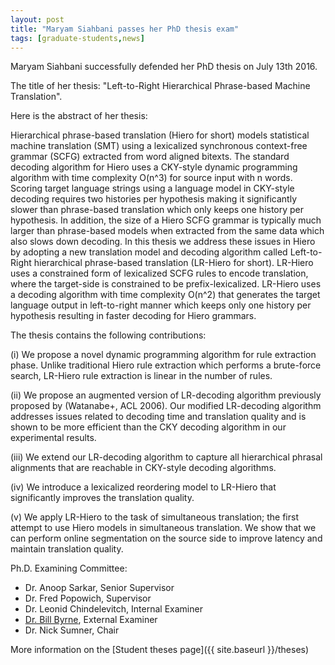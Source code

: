```yaml
---
layout: post
title: "Maryam Siahbani passes her PhD thesis exam"
tags: [graduate-students,news]
---
```


Maryam Siahbani successfully defended her PhD thesis on July 13th 2016. 

The title of her thesis: "Left-to-Right Hierarchical Phrase-based Machine Translation".

Here is the abstract of her thesis:

Hierarchical phrase-based translation (Hiero for short) models statistical machine translation (SMT) using a lexicalized synchronous context-free grammar (SCFG) extracted from word aligned bitexts. The standard decoding algorithm for Hiero uses a CKY-style dynamic programming algorithm with time complexity O(n^3) for source input with n words. Scoring target language strings using a language model in CKY-style decoding requires two histories per hypothesis making it significantly slower than phrase-based translation which only keeps one history per hypothesis. In addition, the size of a Hiero SCFG grammar is typically much larger than phrase-based models when extracted from the same data which also slows down decoding. In this thesis we address these issues in Hiero by adopting a new translation model and decoding algorithm called Left-to-Right hierarchical phrase-based translation (LR-Hiero for short). LR-Hiero uses a constrained form of lexicalized SCFG rules to encode translation, where the target-side is constrained to be prefix-lexicalized. LR-Hiero uses a decoding algorithm with time complexity O(n^2) that generates the target language output in left-to-right manner which keeps only one history per hypothesis resulting in faster decoding for Hiero grammars. 

The thesis contains the following contributions: 

(i) We propose a novel dynamic programming algorithm for rule extraction phase. Unlike traditional Hiero rule extraction which performs a brute-force search, LR-Hiero rule extraction is linear in the number of rules. 

(ii) We propose an augmented version of LR-decoding algorithm previously proposed by (Watanabe+, ACL 2006). Our modified LR-decoding algorithm addresses issues related to decoding time and translation quality and is shown to be more efficient than the CKY decoding algorithm in our experimental results. 

(iii) We extend our LR-decoding algorithm to capture all hierarchical phrasal alignments that are reachable in CKY-style decoding algorithms. 

(iv) We introduce a lexicalized reordering model to LR-Hiero that significantly improves the translation quality. 

(v) We apply LR-Hiero to the task of simultaneous translation; the first attempt to use Hiero models in simultaneous translation. We show that we can perform online segmentation on the source side to improve latency and maintain translation quality.

Ph.D. Examining Committee:

* Dr. Anoop Sarkar, Senior Supervisor
* Dr. Fred Popowich, Supervisor
* Dr. Leonid Chindelevitch, Internal Examiner
* [Dr. Bill Byrne](http://mi.eng.cam.ac.uk/~wjb31/), External Examiner
* Dr. Nick Sumner, Chair

More information on the [Student theses page]({{ site.baseurl }}/theses)
